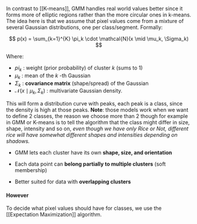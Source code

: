 
In contrast to [[K-means]], GMM handles real world values better since it forms more of elliptic regions rather than the more circular ones in k-means. The idea here is that we assume that pixel values come from a mixture of several Gaussian distributions, one per class/segment. 
Formally:

$$
p(x) = \sum_{k=1}^{K} \pi_k \cdot \mathcal{N}(x \mid \mu_k, \Sigma_k)
$$

Where:

- $pi_k$ : weight (prior probability) of cluster $k$ (sums to 1)  
- $\mu_k$ : mean of the $k$ -th Gaussian  
- $\Sigma_k$ : **covariance matrix** (shape/spread) of the Gaussian  
-  $\mathcal{N}(x \mid \mu_k, \Sigma_k$) : multivariate Gaussian density.

This will form a distribution curve with peaks, each peak is a class, since the density is high at those peaks. 
**Note**: those models work when we want to define $2$ classes, the reason we choose more than $2$ though for example in GMM or K-means is to tell the algorithm that the class might differ in size, shape, intensity and so on, *even though we have only Rice or Not, different rice will have somewhat different shapes and intensities depending on shadows.*

- GMM lets each cluster have its own **shape, size, and orientation**
    
- Each data point can **belong partially to multiple clusters** (soft membership)
    
- Better suited for data with **overlapping clusters**
#### However
To decide what pixel values should have for classes, we use the [[Expectation Maximization]] algorithm.